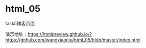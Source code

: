 # html_05
task5博客页面

演示地址：https://htmlpreview.github.io/?https://github.com/wangxiaoniu/html_05/blob/master/index.html
